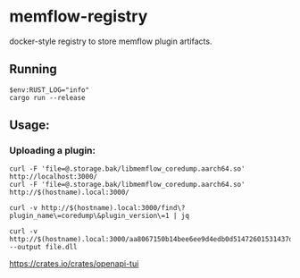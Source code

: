 # memflow-registry

docker-style registry to store memflow plugin artifacts.

## Running

```
$env:RUST_LOG="info"
cargo run --release
```

## Usage:

### Uploading a plugin:
```
curl -F 'file=@.storage.bak/libmemflow_coredump.aarch64.so' http://localhost:3000/
curl -F 'file=@.storage.bak/libmemflow_coredump.aarch64.so' http://$(hostname).local:3000/

curl -v http://$(hostname).local:3000/find\?plugin_name\=coredump\&plugin_version\=1 | jq

curl -v http://$(hostname).local:3000/aa8067150b14bee6ee9d4edb0d51472601531437da43cfbc672ddded43641b5d --output file.dll
```

https://crates.io/crates/openapi-tui
